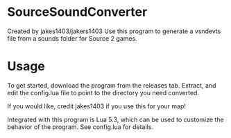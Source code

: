 # SourceSoundConverter
Created by jakes1403/jakers1403
Use this program to generate a vsndevts file from a sounds folder for Source 2 games.
# Usage
To get started, download the program from the releases tab.
Extract, and edit the config.lua file to point to the directory you need converted.

If you would like, credit jakes1403 if you use this for your map!

Integrated with this program is Lua 5.3, which can be used to customize the behavior of the program. See config.lua for details.
